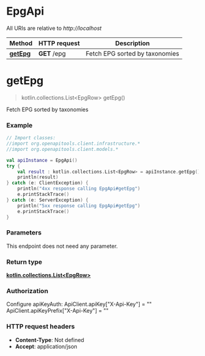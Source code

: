 # EpgApi

All URIs are relative to *http://localhost*

Method | HTTP request | Description
------------- | ------------- | -------------
[**getEpg**](EpgApi.md#getEpg) | **GET** /epg | Fetch EPG sorted by taxonomies


<a name="getEpg"></a>
# **getEpg**
> kotlin.collections.List&lt;EpgRow&gt; getEpg()

Fetch EPG sorted by taxonomies

### Example
```kotlin
// Import classes:
//import org.openapitools.client.infrastructure.*
//import org.openapitools.client.models.*

val apiInstance = EpgApi()
try {
    val result : kotlin.collections.List<EpgRow> = apiInstance.getEpg()
    println(result)
} catch (e: ClientException) {
    println("4xx response calling EpgApi#getEpg")
    e.printStackTrace()
} catch (e: ServerException) {
    println("5xx response calling EpgApi#getEpg")
    e.printStackTrace()
}
```

### Parameters
This endpoint does not need any parameter.

### Return type

[**kotlin.collections.List&lt;EpgRow&gt;**](EpgRow.md)

### Authorization


Configure apiKeyAuth:
    ApiClient.apiKey["X-Api-Key"] = ""
    ApiClient.apiKeyPrefix["X-Api-Key"] = ""

### HTTP request headers

 - **Content-Type**: Not defined
 - **Accept**: application/json

